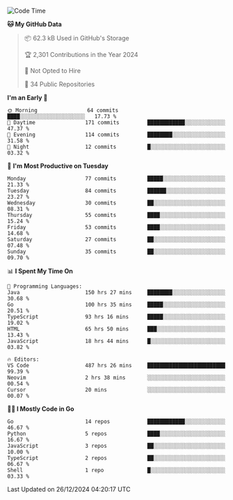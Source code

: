 <!--START_SECTION:thansetan-waka-->
![Code Time](http://img.shields.io/badge/Code%20Time-492%20hrs%2025%20mins-blue)

**🐱 My GitHub Data** 

> 📦 62.3 kB Used in GitHub's Storage 
 > 
> 🏆 2,301 Contributions in the Year 2024
 > 
> 🚫 Not Opted to Hire
 > 
> 📜 34 Public Repositories 
 > 

**I'm an Early 🐤** 

```text
🌞 Morning                64 commits          ████░░░░░░░░░░░░░░░░░░░░░   17.73 % 
🌆 Daytime                171 commits         ████████████░░░░░░░░░░░░░   47.37 % 
🌃 Evening                114 commits         ████████░░░░░░░░░░░░░░░░░   31.58 % 
🌙 Night                  12 commits          █░░░░░░░░░░░░░░░░░░░░░░░░   03.32 % 
```

📅 **I'm Most Productive on Tuesday** 

```text
Monday                   77 commits          █████░░░░░░░░░░░░░░░░░░░░   21.33 % 
Tuesday                  84 commits          ██████░░░░░░░░░░░░░░░░░░░   23.27 % 
Wednesday                30 commits          ██░░░░░░░░░░░░░░░░░░░░░░░   08.31 % 
Thursday                 55 commits          ████░░░░░░░░░░░░░░░░░░░░░   15.24 % 
Friday                   53 commits          ████░░░░░░░░░░░░░░░░░░░░░   14.68 % 
Saturday                 27 commits          ██░░░░░░░░░░░░░░░░░░░░░░░   07.48 % 
Sunday                   35 commits          ██░░░░░░░░░░░░░░░░░░░░░░░   09.70 % 
```

📊 **I Spent My Time On** 

```text
💬 Programming Languages: 
Java                     150 hrs 27 mins     ████████░░░░░░░░░░░░░░░░░   30.68 % 
Go                       100 hrs 35 mins     █████░░░░░░░░░░░░░░░░░░░░   20.51 % 
TypeScript               93 hrs 16 mins      █████░░░░░░░░░░░░░░░░░░░░   19.02 % 
HTML                     65 hrs 50 mins      ███░░░░░░░░░░░░░░░░░░░░░░   13.43 % 
JavaScript               18 hrs 44 mins      █░░░░░░░░░░░░░░░░░░░░░░░░   03.82 % 

🔥 Editors: 
VS Code                  487 hrs 26 mins     █████████████████████████   99.39 % 
Neovim                   2 hrs 38 mins       ░░░░░░░░░░░░░░░░░░░░░░░░░   00.54 % 
Cursor                   20 mins             ░░░░░░░░░░░░░░░░░░░░░░░░░   00.07 % 
```

**🧑‍💻 I Mostly Code in Go** 

```text
Go                       14 repos            ████████████░░░░░░░░░░░░░   46.67 % 
Python                   5 repos             ████░░░░░░░░░░░░░░░░░░░░░   16.67 % 
JavaScript               3 repos             ██░░░░░░░░░░░░░░░░░░░░░░░   10.00 % 
TypeScript               2 repos             ██░░░░░░░░░░░░░░░░░░░░░░░   06.67 % 
Shell                    1 repo              █░░░░░░░░░░░░░░░░░░░░░░░░   03.33 % 
```

Last Updated on 26/12/2024 04:20:17 UTC
<!--END_SECTION:thansetan-waka-->